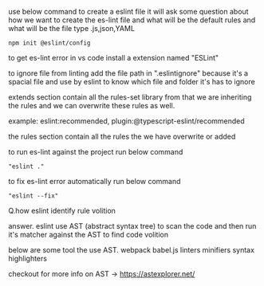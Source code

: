 use below command to create a eslint file it will ask some question about how we want to create the es-lint file and what will be the default rules and what will be the file type .js,json,YAML

    npm init @eslint/config

to get es-lint error in vs code install a extension named "ESLint"


to ignore file from linting add the file path in ".eslintignore" because it's a spacial file and use by eslint to know which file and folder it's has to ignore


extends section contain all the rules-set library from that we are inheriting the rules and we can overwrite these rules as well.

example: eslint:recommended, plugin:@typescript-eslint/recommended




the rules section contain all the rules the we have overwrite or added

to run es-lint against the project run below command

    "eslint ."

to fix es-lint error automatically run below command

    "eslint --fix"




Q.how eslint identify rule volition

answer. eslint use AST (abstract syntax tree) to scan the code and then run it's matcher against the AST to find code volition

below are some tool the use AST.
    webpack
    babel.js
    linters
    minifiers
    syntax highlighters

checkout for more info on AST -> https://astexplorer.net/ 

